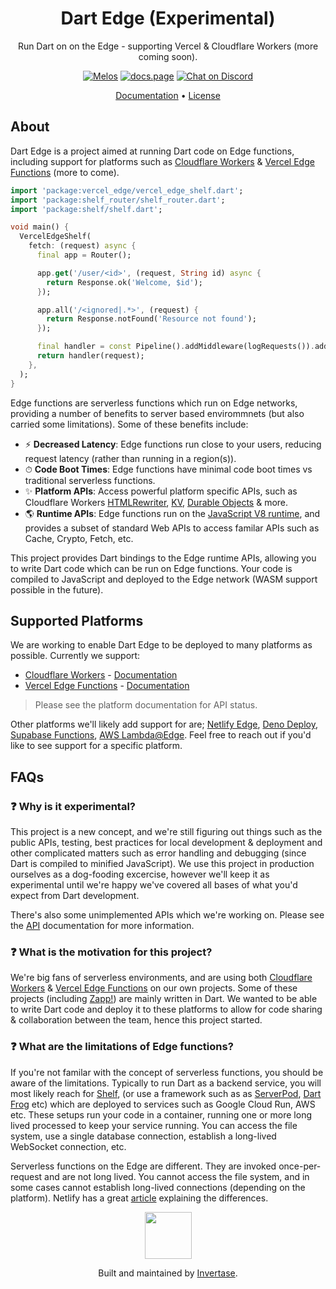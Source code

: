 <h1 align="center">Dart Edge (Experimental)</h1>
<p align="center">Run Dart on on the Edge - supporting Vercel & Cloudflare Workers (more coming soon).</p>

<p align="center">
  <a href="https://github.com/invertase/melos#readme-badge"><img src="https://img.shields.io/badge/maintained%20with-melos-f700ff.svg?style=flat-square" alt="Melos" /></a>
  <a href="https://docs.page"><img src="https://img.shields.io/badge/powered%20by-docs.page-34C4AC.svg?style=flat-square" alt="docs.page" /></a>
 <a href="https://invertase.link/discord">
   <img src="https://img.shields.io/discord/295953187817521152.svg?style=flat-square&colorA=7289da&label=Chat%20on%20Discord" alt="Chat on Discord">
 </a>
</p>

<p align="center">
  <a href="https://docs.dartedge.dev/">Documentation</a> &bull;
  <a href="https://github.com/invertase/dart_workers/LICENSE">License</a>
</p>

## About

Dart Edge is a project aimed at running Dart code on Edge functions, including support for platforms such as [Cloudflare Workers](https://workers.cloudflare.com/) & [Vercel Edge Functions](https://vercel.com/features/edge-functions) (more to come).

```dart
import 'package:vercel_edge/vercel_edge_shelf.dart';
import 'package:shelf_router/shelf_router.dart';
import 'package:shelf/shelf.dart';

void main() {
  VercelEdgeShelf(
    fetch: (request) async {
      final app = Router();

      app.get('/user/<id>', (request, String id) async {
        return Response.ok('Welcome, $id');
      });

      app.all('/<ignored|.*>', (request) {
        return Response.notFound('Resource not found');
      });

      final handler = const Pipeline().addMiddleware(logRequests()).addHandler(app);
      return handler(request);
    },
  );
}
```

Edge functions are serverless functions which run on Edge networks, providing a number of benefits to server based envirommnets (but also carried some limitations). Some of these benefits include:

- ⚡ **Decreased Latency**: Edge functions run close to your users, reducing request latency (rather than running in a region(s)).
- ⏱ **Code Boot Times**: Edge functions have minimal code boot times vs traditional serverless functions.
- ✨ **Platform APIs**: Access powerful platform specific APIs, such as Cloudflare Workers [HTMLRewriter](https://developers.cloudflare.com/workers/runtime-apis/html-rewriter/), [KV](https://developers.cloudflare.com/workers/runtime-apis/kv/),
  [Durable Objects](https://developers.cloudflare.com/workers/runtime-apis/durable-objects/) & more.
- 🌎 **Runtime APIs**: Edge functions run on the [JavaScript V8 runtime](https://developers.google.com/apps-script/guides/v8-runtime), and provides a subset of standard Web APIs to access familar APIs such as Cache, Crypto, Fetch, etc.

This project provides Dart bindings to the Edge runtime APIs, allowing you to write Dart code which can be run on Edge functions. Your code is compiled to JavaScript and deployed to the Edge network (WASM support possible in the future).

## Supported Platforms

We are working to enable Dart Edge to be deployed to many platforms as possible. Currently we support:

- [Cloudflare Workers](https://workers.cloudflare.com/) - [Documentation](#)
- [Vercel Edge Functions](https://vercel.com/features/edge-functions) - [Documentation](#)

> Please see the platform documentation for API status.

Other platforms we'll likely add support for are; [Netlify Edge](https://www.netlify.com/products/edge/), [Deno Deploy](https://deno.com/deploy), [Supabase Functions](https://supabase.com/edge-functions), [AWS Lambda@Edge](https://aws.amazon.com/lambda/edge/). Feel free to reach out if you'd like to see support for a specific platform.

## FAQs

### ❓ Why is it experimental?

This project is a new concept, and we're still figuring out things such as the public APIs, testing, best practices for local development & deployment and other complicated matters such as error handling and debugging (since Dart is compiled to minified JavaScript). We use this project in production ourselves as a dog-fooding excercise, however we'll keep it as experimental until we're happy we've covered all bases of what you'd expect from Dart development.

There's also some unimplemented APIs which we're working on. Please see the [API](https://docs.dartedge.dev/apis) documentation for more information.

### ❓ What is the motivation for this project?

We're big fans of serverless environments, and are using both [Cloudflare Workers](https://workers.cloudflare.com/) & [Vercel Edge Functions](https://vercel.com/features/edge-functions) on our own projects. Some of these projects (including [Zapp!](https://zapp.run/)) are mainly written in Dart. We wanted to be able to write Dart code and deploy it to these platforms to allow for code sharing & collaboration between the team, hence this project started.

### ❓ What are the limitations of Edge functions?

If you're not familar with the concept of serverless functions, you should be aware of the limitations. Typically to run Dart as a backend service, you will most likely reach for [Shelf](https://github.com/dart-lang/shelf), (or use a framework such as as [ServerPod](https://serverpod.dev/), [Dart Frog](https://dartfrog.vgv.dev/) etc) which are deployed to services such as Google Cloud Run, AWS etc. These setups run your code in a container, running one or more long lived processed to keep your service running. You can access the file system, use a single database connection, establish a long-lived WebSocket connection, etc.

Serverless functions on the Edge are different. They are invoked once-per-request and are not long lived. You cannot access the file system, and in some cases cannot establish long-lived connections (depending on the platform). Netlify
has a great [article](https://www.netlify.com/blog/edge-functions-explained/) explaining the differences.

<p align="center">
  <a href="https://invertase.io/?utm_source=readme&utm_medium=footer&utm_campaign=edge">
    <img width="75px" src="https://static.invertase.io/assets/invertase/invertase-rounded-avatar.png">
  </a>
  <p align="center">
    Built and maintained by <a href="https://invertase.io/?utm_source=readme&utm_medium=footer&utm_campaign=edge">Invertase</a>.
  </p>
</p>
